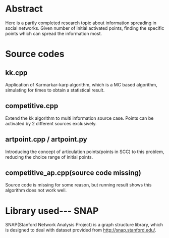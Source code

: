 # Abstract
Here is a partly completed research topic about information spreading in social networks.
Given number of initial activated points, finding the specific points which can spread the information most.

# Source codes
##  kk.cpp
Application of Karmarkar-karp algorithm, which is a MC based algorithm, simulating for times to obtain a statistical result.
##  competitive.cpp
Extend the kk algorithm to multi information source case. Points can be activated by 2 different sources exclusively.
##  artpoint.cpp / artpoint.py
Introducing the concept of articulation points(points in SCC) to this problem, reducing the choice range of initial points.
##  competitive_ap.cpp(source code missing)
Source code is missing for some reason, but running result shows this algorithm does not work well.

# Library used--- SNAP
SNAP(Stanford Network Analysis Project) is a graph structure library, which is designed to deal with dataset provided from <http://snap.stanford.edu/>.